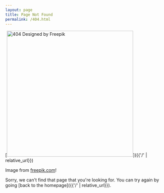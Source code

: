 ```yaml
---
layout: page
title: Page Not Found
permalink: /404.html
---
```


[<img src="{{'/assets/images/404.svg' | relative_url}}" alt="404 Designed by Freepik" style="width: 400px;"/>]({{'/' | relative_url}})

Image from [freepik.com](http://www.freepik.com/)!

Sorry, we can't find that page that you're looking for. You can try again by going [back to the homepage]({{'/' | relative_url}}).
